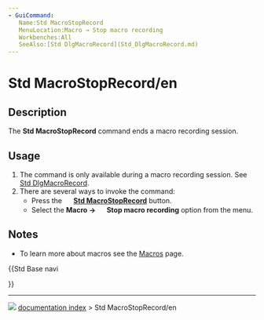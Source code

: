 ```yaml
---
- GuiCommand:
   Name:Std MacroStopRecord
   MenuLocation:Macro → Stop macro recording
   Workbenches:All
   SeeAlso:[Std DlgMacroRecord](Std_DlgMacroRecord.md)
---
```


# Std MacroStopRecord/en

## Description

The **Std MacroStopRecord** command ends a macro recording session.

## Usage

1.  The command is only available during a macro recording session. See [Std DlgMacroRecord](Std_DlgMacroRecord.md).
2.  There are several ways to invoke the command:
    -   Press the **<img src="images/Std_MacroStopRecord.svg" width=16px> [Std MacroStopRecord](Std_MacroStopRecord.md)** button.
    -   Select the **Macro → <img src="images/Std_MacroStopRecord.svg" width=16px> Stop macro recording** option from the menu.

## Notes

-   To learn more about macros see the [Macros](Macros.md) page.





{{Std Base navi

}}



---
![](images/Right_arrow.png) [documentation index](../README.md) > Std MacroStopRecord/en
